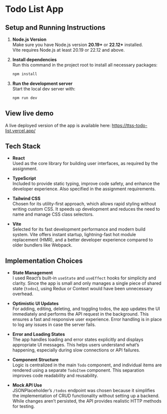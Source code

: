 # Todo List App

## Setup and Running Instructions

1. **Node.js Version**  
   Make sure you have Node.js version **20.19+** or **22.12+** installed.  
   Vite requires Node.js at least 20.19 or 22.12 and above.

2. **Install dependencies**  
   Run this command in the project root to install all necessary packages:
   ```bash
   npm install
   ```
3. **Run the development server**  
   Start the local dev server with:
   ```bash
   npm run dev
   ```

## View live demo

A live deployed version of the app is available here:
https://ttss-todo-list.vercel.app/

## Tech Stack

- **React**  
  Used as the core library for building user interfaces, as required by the assignment.

- **TypeScript**  
  Included to provide static typing, improve code safety, and enhance the developer experience. Also specified in the assignment requirements.

- **Tailwind CSS**  
  Chosen for its utility-first approach, which allows rapid styling without writing custom CSS. It speeds up development and reduces the need to name and manage CSS class selectors.

- **Vite**  
  Selected for its fast development performance and modern build system. Vite offers instant startup, lightning-fast hot module replacement (HMR), and a better developer experience compared to older bundlers like Webpack.

## Implementation Choices

- **State Management**  
  I used React’s built-in `useState` and `useEffect` hooks for simplicity and clarity. Since the app is small and only manages a single piece of shared state (`todos`), using Redux or Context would have been unnecessary overhead.

- **Optimistic UI Updates**  
  For adding, editing, deleting, and toggling todos, the app updates the UI immediately and performs the API request in the background. This ensures a fast and responsive user experience. Error handling is in place to log any issues in case the server fails.

- **Error and Loading States**  
  The app handles loading and error states explicitly and displays appropriate UI messages. This helps users understand what’s happening, especially during slow connections or API failures.

- **Component Structure**  
  Logic is centralized in the main `Todo` component, and individual items are rendered using a separate `TodoItem` component. This separation improves code readability and reusability.

- **Mock API Use**  
  JSONPlaceholder’s `/todos` endpoint was chosen because it simplifies the implementation of CRUD functionality without setting up a backend. While changes aren’t persisted, the API provides realistic HTTP methods for testing.
